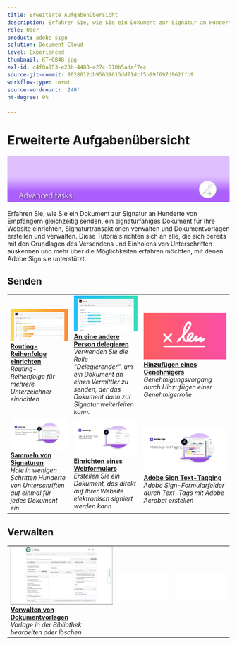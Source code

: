 ```yaml
---
title: Erweiterte Aufgabenübersicht
description: Erfahren Sie, wie Sie ein Dokument zur Signatur an Hunderte von Empfängern gleichzeitig senden, ein signaturfähiges Dokument für Ihre Website einrichten, Signaturtransaktionen verwalten und Dokumentvorlagen erstellen und verwalten.
role: User
product: adobe sign
solution: Document Cloud
level: Experienced
thumbnail: KT-6848.jpg
exl-id: c4f0a953-e28b-4488-a27c-010b5adaf7ec
source-git-commit: 8028012db95639613dd71dcf5b99f697d962ffb9
workflow-type: tm+mt
source-wordcount: '240'
ht-degree: 0%

---
```


# Erweiterte Aufgabenübersicht

![Erweitertes Bild für Sign](../assets/Hero-Advanced.png)

Erfahren Sie, wie Sie ein Dokument zur Signatur an Hunderte von Empfängern gleichzeitig senden, ein signaturfähiges Dokument für Ihre Website einrichten, Signaturtransaktionen verwalten und Dokumentvorlagen erstellen und verwalten. Diese Tutorials richten sich an alle, die sich bereits mit den Grundlagen des Versendens und Einholens von Unterschriften auskennen und mehr über die Möglichkeiten erfahren möchten, mit denen Adobe Sign sie unterstützt.

## Senden

<table style="table-layout:fixed">
<tr>
  <td>
    <a href="setting-up-routing.md">
      <img alt="Routing-Reihenfolge einrichten" src="../assets/Routing.png">
    </a>
    <div>
    <a href="setting-up-routing.md"><strong>Routing-Reihenfolge einrichten</strong></a>
    </div>
    <em>Routing-Reihenfolge für mehrere Unterzeichner einrichten</em>
    <br>
  </td>
  <td>
    <a href="delegate-signature.md">
      <img alt="An eine andere Person delegieren" src="../assets/Delegating.png" />
    </a>  
    <div>
    <a href="delegate-signature.md"><strong>An eine andere Person delegieren</strong></a>
    </div>
    <em>Verwenden Sie die Rolle "Delegierender", um ein Dokument an einen Vermittler zu senden, der das Dokument dann zur Signatur weiterleiten kann.</em>
    <br>
  </td>
  <td>
    <a href="add-an-approver.md">
      <img alt="Hinzufügen eines Genehmigers" src="../assets/Approver.png" />
    </a>
    <div>
    <a href="add-an-approver.md"><strong>Hinzufügen eines Genehmigers</strong></a>
    </div>
    <em>Genehmigungsvorgang durch Hinzufügen einer Genehmigerrolle</em>
    <br>
  </td>
</tr>
<tr>
  <td>
    <a href="megasign.md">
      <img alt="Sammeln von Signaturen" src="../assets/Megasign.png" />
    </a>
    <div>
    <a href="megasign.md"><strong>Sammeln von Signaturen</strong></a>
    </div>
    <em>Hole in wenigen Schritten Hunderte von Unterschriften auf einmal für jedes Dokument ein</em>
    <br>
  </td>
  <td>
    <a href="webform.md">
      <img alt="Einrichten eines Webformulars" src="../assets/Webform.png" />
    </a>
    <div>
    <a href="webform.md"><strong>Einrichten eines Webformulars</strong></a>
    </div>
    <em>Erstellen Sie ein Dokument, das direkt auf Ihrer Website elektronisch signiert werden kann</em>
    <br>
  </td> 
  <td>
    <a href="adobe-sign-text-tagging.md">
      <img alt="Adobe Sign Text-Tagging" src="../assets/Text-Tagging.png" />
  </a>
    <div>
    <a href="adobe-sign-text-tagging.md"><strong>Adobe Sign Text-Tagging</strong></a>
    </div>
    <em>Adobe Sign-Formularfelder durch Text-Tags mit Adobe Acrobat erstellen</em>
    <br>
  </td> 
</table>

## Verwalten

<table style="table-layout:fixed">
<tr>
  <td>
    <a href="edit-a-template.md">
      <img alt="Verwalten von Dokumentvorlagen" src="../assets/ManageTemplate.png" />
    </a>
    <div>
    <a href="edit-a-template.md"><strong>Verwalten von Dokumentvorlagen</strong></a>
    </div>
    <em>Vorlage in der Bibliothek bearbeiten oder löschen</em>
    <br>
  </td>  
  <td>
    <img alt="Spacer" src="../assets/Whitespacer.png" />
    <div>
    <br>
  </td>
  <td>
    <img alt="Spacer" src="../assets/Whitespacer.png" />
    <div>
    <br>
  </td>
</tr>
</table>
